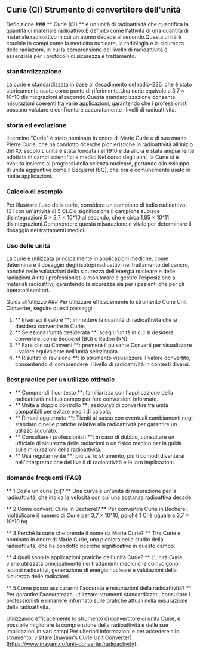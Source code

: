 ## Curie (CI) Strumento di convertitore dell'unità

Definizione ###
** Curie (CI) ** è un'unità di radioattività che quantifica la quantità di materiale radioattivo.È definito come l'attività di una quantità di materiale radioattivo in cui un atomo decade al secondo.Questa unità è cruciale in campi come la medicina nucleare, la radiologia e la sicurezza delle radiazioni, in cui la comprensione del livello di radioattività è essenziale per i protocolli di sicurezza e trattamento.

### standardizzazione
La curie è standardizzata in base al decadimento del radio-226, che è stato storicamente usato come punto di riferimento.Una curie equivale a 3,7 × 10^10 disintegrazioni al secondo.Questa standardizzazione consente misurazioni coerenti tra varie applicazioni, garantendo che i professionisti possano valutare e confrontare accuratamente i livelli di radioattività.

### storia ed evoluzione
Il termine "Curie" è stato nominato in onore di Marie Curie e di suo marito Pierre Curie, che ha condotto ricerche pionieristiche in radioattività all'inizio del XX secolo.L'unità è stata fondata nel 1910 e da allora è stata ampiamente adottata in campi scientifici e medici.Nel corso degli anni, la Curie si è evoluta insieme ai progressi della scienza nucleare, portando allo sviluppo di unità aggiuntive come il Bequerel (BQ), che ora è comunemente usato in molte applicazioni.

### Calcolo di esempio
Per illustrare l'uso della curie, considera un campione di iodio radioattivo-131 con un'attività di 5 CI.Ciò significa che il campione subisce disintegrazioni 5 × 3,7 × 10^10 al secondo, che è circa 1,85 × 10^11 disintegrazioni.Comprendere questa misurazione è vitale per determinare il dosaggio nei trattamenti medici.

### Uso delle unità
La curie è utilizzata principalmente in applicazioni mediche, come determinare il dosaggio degli isotopi radioattivi nel trattamento del cancro, nonché nelle valutazioni della sicurezza dell'energia nucleare e delle radiazioni.Aiuta i professionisti a monitorare e gestire l'esposizione a materiali radioattivi, garantendo la sicurezza sia per i pazienti che per gli operatori sanitari.

Guida all'utilizzo ###
Per utilizzare efficacemente lo strumento Curie Unit Converter, seguire questi passaggi:
1. ** Inserisci il valore **: immettere la quantità di radioattività che si desidera convertire in Curie.
2. ** Seleziona l'unità desiderata **: scegli l'unità in cui si desidera convertire, come Bequerel (BQ) o Radon (RN).
3. ** Fare clic su Converti **: premere il pulsante Converti per visualizzare il valore equivalente nell'unità selezionata.
4. ** Risultati di revisione **: lo strumento visualizzerà il valore convertito, consentendo di comprendere il livello di radioattività in contesti diversi.

### Best practice per un utilizzo ottimale
- ** Comprendi il contesto **: familiarizza con l'applicazione della radioattività nel tuo campo per fare conversioni informate.
- ** Unità a doppio controllo **: assicurati di convertire tra unità compatibili per evitare errori di calcolo.
- ** Rimani aggiornato **: Tieniti al passo con eventuali cambiamenti negli standard o nelle pratiche relative alla radioattività per garantire un utilizzo accurato.
- ** Consultare i professionisti **: in caso di dubbio, consultare un ufficiale di sicurezza delle radiazioni o un fisico medico per la guida sulle misurazioni della radioattività.
- ** Usa regolarmente **: più usi lo strumento, più ti comodi diventerai nell'interpretazione dei livelli di radioattività e le loro implicazioni.

### domande frequenti (FAQ)

** 1.Cos'è un curie (ci)? **
Una curva è un'unità di misurazione per la radioattività, che indica la velocità con cui una sostanza radioattiva decade.

** 2.Come converti Curie in Becherel? **
Per convertire Curie in Becherel, moltiplicare il numero di Curie per 3,7 × 10^10, poiché 1 CI è uguale a 3,7 × 10^10 bq.

** 3.Perché la curie che prende il nome da Marie Curie? **
The Curie è nominato in onore di Marie Curie, una pioniera nello studio della radioattività, che ha condotto ricerche significative in questo campo.

** 4.Quali sono le applicazioni pratiche dell'unità Curie? **
L'unità Curie viene utilizzata principalmente nei trattamenti medici che coinvolgono isotopi radioattivi, generazione di energia nucleare e valutazioni della sicurezza delle radiazioni.

** 5.Come posso assicurarmi l'accurata e misurazioni della radioattività? **
Per garantire l'accuratezza, utilizzare strumenti standardizzati, consultare i professionisti e rimanere informato sulle pratiche attuali nella misurazione della radioattività.

Utilizzando efficacemente lo strumento di convertitore di unità Curie, è possibile migliorare la comprensione della radioattività e delle sue implicazioni in vari campi.Per ulteriori informazioni e per accedere allo strumento, visitare [Inayam's Curie Unit Converter] (https://www.inayam.co/unit-converter/radioactivity).